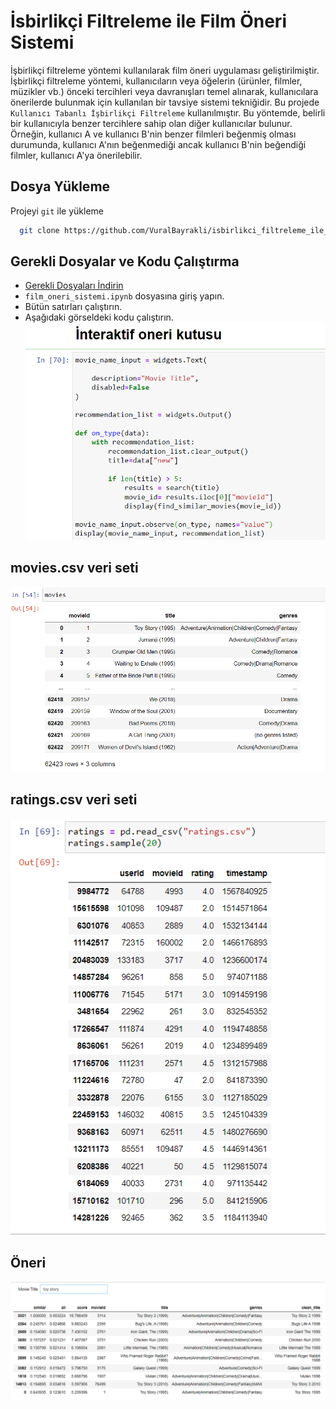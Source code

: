 
# İsbirlikçi Filtreleme ile Film Öneri Sistemi
İşbirlikçi filtreleme yöntemi kullanılarak film öneri uygulaması geliştirilmiştir.
İşbirlikçi filtreleme yöntemi, kullanıcıların veya öğelerin (ürünler, filmler, müzikler vb.) önceki tercihleri veya davranışları temel alınarak, kullanıcılara önerilerde bulunmak için kullanılan bir tavsiye sistemi tekniğidir.
Bu projede `Kullanıcı Tabanlı İşbirlikçi Filtreleme` kullanılmıştır. Bu yöntemde, belirli bir kullanıcıyla benzer tercihlere sahip olan diğer kullanıcılar bulunur. Örneğin, kullanıcı A ve kullanıcı B'nin benzer filmleri beğenmiş olması durumunda, kullanıcı A'nın beğenmediği ancak kullanıcı B'nin beğendiği filmler, kullanıcı A'ya önerilebilir.


## Dosya Yükleme

Projeyi `git` ile yükleme 

```bash
  git clone https://github.com/VuralBayrakli/isbirlikci_filtreleme_ile_film_oneri_sistemi.git
```
## Gerekli Dosyalar ve Kodu Çalıştırma
 - [Gerekli Dosyaları İndirin](https://files.grouplens.org/datasets/movielens/ml-25m.zip)
 - `film_oneri_sistemi.ipynb` dosyasına giriş yapın.
 - Bütün satırları çalıştırın.
 - Aşağıdaki görseldeki kodu çalıştırın.
   ![App Screenshot](https://github.com/VuralBayrakli/isbirlikci_filtreleme_ile_film_oneri_sistemi/blob/main/screenshots/ss6.png)

## movies.csv veri seti

![App Screenshot](https://github.com/VuralBayrakli/isbirlikci_filtreleme_ile_film_oneri_sistemi/blob/main/screenshots/ss1.png)

## ratings.csv veri seti

![App Screenshot](https://github.com/VuralBayrakli/isbirlikci_filtreleme_ile_film_oneri_sistemi/blob/main/screenshots/ss4.png)

## Öneri 

![App Screenshot](https://github.com/VuralBayrakli/isbirlikci_filtreleme_ile_film_oneri_sistemi/blob/main/screenshots/ss5.png)



